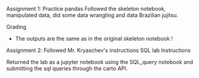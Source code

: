 Assignment 1: Practice pandas
Followed the skeleton notebook, manipulated data, did some data wrangling and data Brazilian jujitsu.

Grading
- The outputs are the same as in the original skeleton notebook !

Assignment 2: 
Followed Mr. Kryaschev's instructions SQL lab Instructions

Returned the lab as a jupyter notebook using the SQL_query notebook and submitting the sql queries through the carto API.